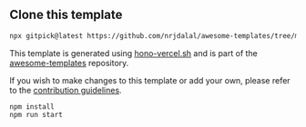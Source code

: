 ## Clone this template

```bash
npx gitpick@latest https://github.com/nrjdalal/awesome-templates/tree/main/hono-apps/hono-vercel
```

This template is generated using [hono-vercel.sh](https://github.com/nrjdalal/awesome-templates/blob/main/.github/.scripts/hono-vercel.sh) and is part of the [awesome-templates](https://github.com/nrjdalal/awesome-templates) repository.

If you wish to make changes to this template or add your own, please refer to the [contribution guidelines](https://github.com/nrjdalal/awesome-templates?tab=readme-ov-file#contributing).
  
```
npm install
npm run start
```
